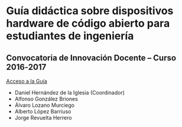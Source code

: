 # Guía didáctica sobre dispositivos hardware de código abierto para estudiantes de ingeniería

## Convocatoria de Innovación Docente – Curso 2016‐2017

[Acceso a la Guía](https://github.com/danihiglesias/OpenHardwareGuide/wiki)

* Daniel Hernández de la Iglesia (Coordinador)
*  Alfonso González Briones
*  Álvaro Lozano Murciego
*  Alberto López Barriuso
*  Jorge Revuelta Herrero

